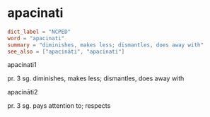 # apacinati

``` toml
dict_label = "NCPED"
word = "apacinati"
summary = "diminishes, makes less; dismantles, does away with"
see_also = ["apacināti", "apacinati"]
```

apacinati1

pr. 3 sg. diminishes, makes less; dismantles, does away with

apacināti2

pr. 3 sg. pays attention to; respects

